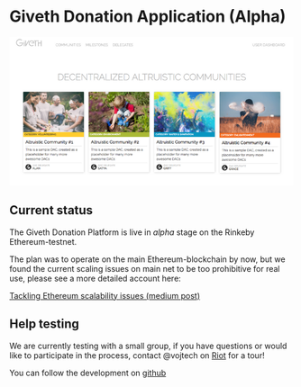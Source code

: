 # Giveth Donation Application (Alpha)

![MVP in Progress](../../images/screenshot-mvp.png)

## Current status
The Giveth Donation Platform is live in *alpha* stage on the Rinkeby Ethereum-testnet.

The plan was to operate on the main Ethereum-blockchain by now, but we found the current scaling issues on main net to be too prohibitive for real use, please see a more detailed account here:

[Tackling Ethereum scalability issues (medium post)](https://medium.com/giveth/tackling-ethereum-scalability-issues-29bd700b5060)


## Help testing
We are currently testing with a small group, if you have questions or would like to participate in the process,
contact @vojtech on [Riot](http://riot.giveth.io) for a tour!

You can follow the development on [github](https://github.com/Giveth/giveth-dapp)
<!-- and take a peak at the alpha version [here](https://mvp.giveth.io/) -->
